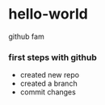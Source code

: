 # hello-world
github fam

### first steps with github
* created new repo
* created a branch
* commit changes
